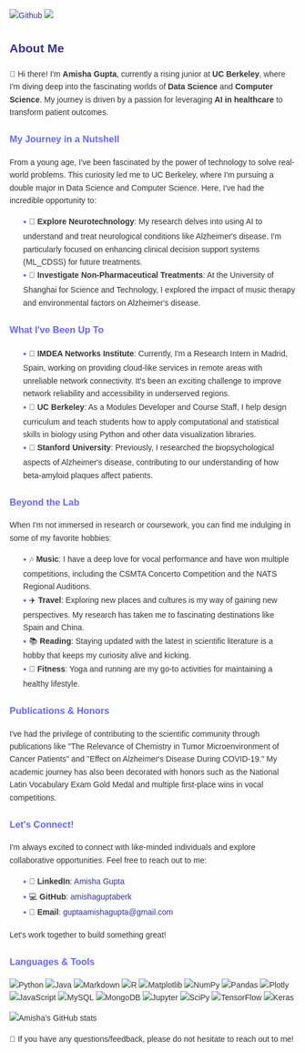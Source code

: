 [![Github](https://img.shields.io/github/followers/amishaguptaberk?label=Follow&style=social)](https://github.com/amishaguptaberk)
![](https://visitor-badge.laobi.icu/badge?page_id=amishaguptaberk.amishaguptaberk)

<!DOCTYPE html>
<html lang="en">
<head>
    <meta charset="UTF-8">
    <meta name="viewport" content="width=device-width, initial-scale=1.0">
    <title>About Me</title>
    <style>
        body {
            font-family: Arial, sans-serif;
            line-height: 1.6;
        }
        h2 {
            color: #333399;
        }
        h3 {
            color: #6666FF;
        }
        p, ul {
            color: #333;
        }
        ul {
            list-style-type: none;
        }
        ul li::before {
            content: "• ";
            color: #6666FF;
            font-size: 1.2em;
            vertical-align: middle;
        }
        a {
            color: #333399;
            text-decoration: none;
        }
        a:hover {
            text-decoration: underline;
        }
        .emoji {
            font-size: 1.4em;
            vertical-align: middle;
            margin-right: 5px;
        }
        .section {
            margin-bottom: 20px;
        }
    </style>
</head>
<body>

<h2>About Me</h2>

<p>👋 Hi there! I'm <strong>Amisha Gupta</strong>, currently a rising junior at <strong>UC Berkeley</strong>, where I'm diving deep into the fascinating worlds of <strong>Data Science</strong> and <strong>Computer Science</strong>. My journey is driven by a passion for leveraging <strong>AI in healthcare</strong> to transform patient outcomes.</p>

<h3>My Journey in a Nutshell</h3>

<p>From a young age, I've been fascinated by the power of technology to solve real-world problems. This curiosity led me to UC Berkeley, where I'm pursuing a double major in Data Science and Computer Science. Here, I've had the incredible opportunity to:</p>
<ul>
  <li>🤖 <strong>Explore Neurotechnology</strong>: My research delves into using AI to understand and treat neurological conditions like Alzheimer's disease. I'm particularly focused on enhancing clinical decision support systems (ML_CDSS) for future treatments.</li>
  <li>🎵 <strong>Investigate Non-Pharmaceutical Treatments</strong>: At the University of Shanghai for Science and Technology, I explored the impact of music therapy and environmental factors on Alzheimer's disease.</li>
</ul>

<h3>What I've Been Up To</h3>

<ul>
  <li>📡 <strong>IMDEA Networks Institute</strong>: Currently, I'm a Research Intern in Madrid, Spain, working on providing cloud-like services in remote areas with unreliable network connectivity. It's been an exciting challenge to improve network reliability and accessibility in underserved regions.</li>
  <li>🏫 <strong>UC Berkeley</strong>: As a Modules Developer and Course Staff, I help design curriculum and teach students how to apply computational and statistical skills in biology using Python and other data visualization libraries.</li>
  <li>🔬 <strong>Stanford University</strong>: Previously, I researched the biopsychological aspects of Alzheimer's disease, contributing to our understanding of how beta-amyloid plaques affect patients.</li>
</ul>

<h3>Beyond the Lab</h3>

<p>When I'm not immersed in research or coursework, you can find me indulging in some of my favorite hobbies:</p>
<ul>
  <li>🎶 <strong>Music</strong>: I have a deep love for vocal performance and have won multiple competitions, including the CSMTA Concerto Competition and the NATS Regional Auditions.</li>
  <li>✈️ <strong>Travel</strong>: Exploring new places and cultures is my way of gaining new perspectives. My research has taken me to fascinating destinations like Spain and China.</li>
  <li>📚 <strong>Reading</strong>: Staying updated with the latest in scientific literature is a hobby that keeps my curiosity alive and kicking.</li>
  <li>🏃 <strong>Fitness</strong>: Yoga and running are my go-to activities for maintaining a healthy lifestyle.</li>
</ul>

<h3>Publications & Honors</h3>

<p>I've had the privilege of contributing to the scientific community through publications like "The Relevance of Chemistry in Tumor Microenvironment of Cancer Patients" and "Effect on Alzheimer's Disease During COVID-19." My academic journey has also been decorated with honors such as the National Latin Vocabulary Exam Gold Medal and multiple first-place wins in vocal competitions.</p>

<h3>Let's Connect!</h3>

<p>I'm always excited to connect with like-minded individuals and explore collaborative opportunities. Feel free to reach out to me:</p>
<ul>
  <li>🔗 <strong>LinkedIn</strong>: <a href="https://www.linkedin.com/in/amishagupta9255">Amisha Gupta</a></li>
  <li>💻 <strong>GitHub</strong>: <a href="https://github.com/amishaguptaberk">amishaguptaberk</a></li>
  <li>📧 <strong>Email</strong>: <a href="mailto:guptaamishagupta@gmail.com">guptaamishagupta@gmail.com</a></li>
</ul>

<p>Let's work together to build something great!</p>

<h3>Languages & Tools</h3>

<p>
    <img src="https://img.shields.io/badge/python-3670A0?style=for-the-badge&logo=python&logoColor=ffdd54" alt="Python">
    <img src="https://img.shields.io/badge/java-%23ED8B00.svg?style=for-the-badge&logo=java&logoColor=white" alt="Java">
    <img src="https://img.shields.io/badge/markdown-%23000000.svg?style=for-the-badge&logo=markdown&logoColor=white" alt="Markdown">
    <img src="https://img.shields.io/badge/r-%23276DC3.svg?style=for-the-badge&logo=r&logoColor=white" alt="R">
    <img src="https://img.shields.io/badge/Matplotlib-%23ffffff.svg?style=for-the-badge&logo=Matplotlib&logoColor=black" alt="Matplotlib">
    <img src="https://img.shields.io/badge/Numpy-777BB4?style=for-the-badge&logo=numpy&logoColor=white" alt="NumPy">
    <img src="https://img.shields.io/badge/pandas-%23150458.svg?style=for-the-badge&logo=pandas&logoColor=white" alt="Pandas">
    <img src="https://img.shields.io/badge/Plotly-%233F4F75.svg?style=for-the-badge&logo=plotly&logoColor=white" alt="Plotly">
    <img src="https://img.shields.io/badge/javascript-%23323330.svg?style=for-the-badge&logo=javascript&logoColor=%23F7DF1E" alt="JavaScript">
    <img src="https://img.shields.io/badge/MySQL-005C84?style=for-the-badge&logo=mysql&logoColor=white" alt="MySQL">
    <img src="https://img.shields.io/badge/MongoDB-4EA94B?style=for-the-badge&logo=mongodb&logoColor=white" alt="MongoDB">
    <img src="https://img.shields.io/badge/Jupyter-F37626.svg?&style=for-the-badge&logo=Jupyter&logoColor=white" alt="Jupyter">
    <img src="https://img.shields.io/badge/SciPy-654FF0?style=for-the-badge&logo=SciPy&logoColor=white" alt="SciPy">
    <img src="https://img.shields.io/badge/TensorFlow-FF6F00?style=for-the-badge&logo=tensorflow&logoColor=white" alt="TensorFlow">
    <img src="https://img.shields.io/badge/Keras-FF0000?style=for-the-badge&logo=keras&logoColor=white" alt="Keras">
</p>

![Amisha's GitHub stats](https://github-readme-stats.vercel.app/api?username=amishaguptaberk&count_private=true&show_icons=true&theme=radical)


💬 If you have any questions/feedback, please do not hesitate to reach out to me!
</body>
</html>

